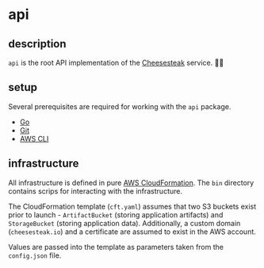# api

## description

`api` is the root API implementation of the [Cheesesteak](https://cheesesteak.io/) service. 🧀🥩

## setup

Several prerequisites are required for working with the `api` package.

- [Go](https://golang.org/dl/)
- [Git](https://git-scm.com/downloads)
- [AWS CLI](https://aws.amazon.com/cli/)

## infrastructure

All infrastructure is defined in pure [AWS CloudFormation](https://aws.amazon.com/cloudformation/). The `bin` directory contains scrips for interacting with the infrastructure.

The CloudFormation template (`cft.yaml`) assumes that two S3 buckets exist prior to launch - `ArtifactBucket` (storing application artifacts) and `StorageBucket` (storing application data). Additionally, a custom domain (`cheesesteak.io`) and a certificate are assumed to exist in the AWS account.

Values are passed into the template as parameters taken from the `config.json` file.
